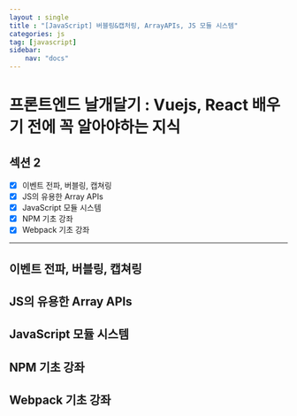 ```yaml
---
layout : single
title : "[JavaScript] 버블링&캡처링, ArrayAPIs, JS 모듈 시스템"
categories: js
tag: [javascript]
sidebar:
    nav: "docs"
---
```


# 프론트엔드 날개달기 : Vuejs, React 배우기 전에 꼭 알아야하는 지식 

## 섹션 2

- [x] 이벤트 전파, 버블링, 캡쳐링
- [x] JS의 유용한 Array APIs
- [x] JavaScript 모듈 시스템
- [x] NPM 기초 강좌
- [x] Webpack 기초 강좌

---

## 이벤트 전파, 버블링, 캡쳐링
## JS의 유용한 Array APIs
## JavaScript 모듈 시스템
## NPM 기초 강좌
## Webpack 기초 강좌